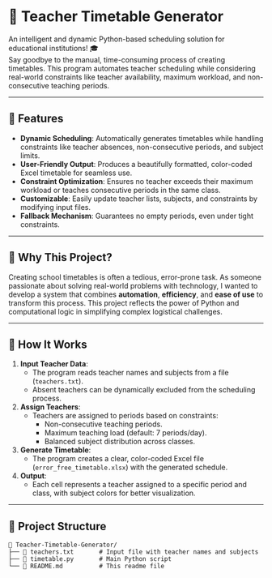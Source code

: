 # 📅 **Teacher Timetable Generator**

An intelligent and dynamic Python-based scheduling solution for educational institutions! 🎓  
Say goodbye to the manual, time-consuming process of creating timetables. This program automates teacher scheduling while considering real-world constraints like teacher availability, maximum workload, and non-consecutive teaching periods.

---

## 🌟 **Features**
- **Dynamic Scheduling**: Automatically generates timetables while handling constraints like teacher absences, non-consecutive periods, and subject limits.  
- **User-Friendly Output**: Produces a beautifully formatted, color-coded Excel timetable for seamless use.  
- **Constraint Optimization**: Ensures no teacher exceeds their maximum workload or teaches consecutive periods in the same class.  
- **Customizable**: Easily update teacher lists, subjects, and constraints by modifying input files.  
- **Fallback Mechanism**: Guarantees no empty periods, even under tight constraints.

---

## 🎯 **Why This Project?**
Creating school timetables is often a tedious, error-prone task. As someone passionate about solving real-world problems with technology, I wanted to develop a system that combines **automation**, **efficiency**, and **ease of use** to transform this process. This project reflects the power of Python and computational logic in simplifying complex logistical challenges.  

---

## 🚀 **How It Works**
1. **Input Teacher Data**:
   - The program reads teacher names and subjects from a file (`teachers.txt`).
   - Absent teachers can be dynamically excluded from the scheduling process.
2. **Assign Teachers**:
   - Teachers are assigned to periods based on constraints:
     - Non-consecutive teaching periods.
     - Maximum teaching load (default: 7 periods/day).
     - Balanced subject distribution across classes.
3. **Generate Timetable**:
   - The program creates a clear, color-coded Excel file (`error_free_timetable.xlsx`) with the generated schedule.
4. **Output**:
   - Each cell represents a teacher assigned to a specific period and class, with subject colors for better visualization.

---

## 📂 **Project Structure**
```plaintext
📁 Teacher-Timetable-Generator/
├── 📄 teachers.txt       # Input file with teacher names and subjects
├── 📄 timetable.py       # Main Python script
└── 📄 README.md          # This readme file
